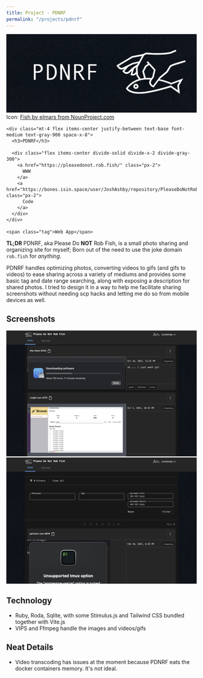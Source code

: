 ```yaml
---
title: Project - PDNRF
permalink: "/projects/pdnrf"
---
```


<div class="not-prose mb-2">
  <div class="relative group">
    <div class="overflow-hidden bg-gray-100">
      <img src="/assets/projects/pdnrf/cover.png" alt="Please do not rob fish cover image" class="object-center object-cover">
      <span class="font-mono text-xs text-gray-500 px-2">Icon: <a href="https://thenounproject.com/icon/fish-554779/">Fish by elmars from NounProject.com</a></span>
    </div>

    <div class="mt-4 flex items-center justify-between text-base font-medium text-gray-900 space-x-8">
      <h3>PDNRF</h3>

      <div class="flex items-center divide-solid divide-x-2 divide-gray-300">
        <a href="https://pleasedonot.rob.fish/" class="px-2">
          WWW
        </a>
        <a href="https://bones.isin.space/user/JoshAshby/repository/PleaseDoNotRobFish/" class="px-2">
          Code
        </a>
      </div>
    </div>

    <span class="tag">Web App</span>
  </div>
</div>

**TL;DR** PDNRF, aka Please Do **NOT** Rob Fish, is a small photo sharing and
organizing site for myself; Born out of the need to use the joke domain
`rob.fish` for *anything*.

PDNRF handles optimizing photos, converting videos to gifs (and gifs to videos)
to ease sharing across a variety of mediums and provides some basic tag and
date range searching, along with exposing a description for shared photos. I
tried to design it in a way to help me facilitate sharing screenshots without
needing scp hacks and letting me do so from mobile devices as well.

## Screenshots
![](/assets/projects/pdnrf/feed.png)
![](/assets/projects/pdnrf/filters.png)
<!--![](/assets/projects/pdnrf/)-->

## Technology
- Ruby, Roda, Sqlite, with some Stimulus.js and Tailwind CSS bundled together with Vite.js
- VIPS and Ffmpeg handle the images and videos/gifs

## Neat Details
- Video transcoding has issues at the moment because PDNRF eats the docker
containers memory. It's not ideal.
